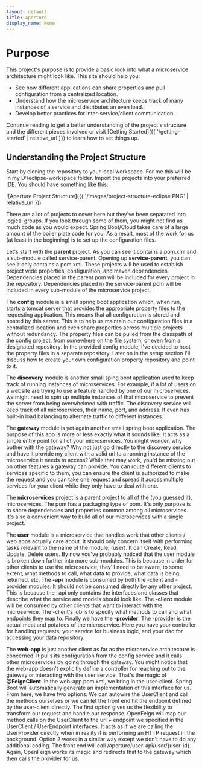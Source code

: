 ```yaml
---
layout: default
title: Aperture
display_name: Home
---
```


# Purpose

This project's purpose is to provide a basic look into what a microservice architecture might look like.
This site should help you:
- See how different applications can share properties and pull configuration from a centralized location.
- Understand how the microservice architecture keeps track of many instances of a service and distributes an even load.
- Develop better practices for inter-service/client communication.

Continue reading to get a better understanding of the project's structure and the different pieces involved or visit [Getting Started]({{ '/getting-started' | relative_url }}) to learn how to set things up.

## Understanding the Project Structure

Start by cloning the repository to your local workspace. For me this will be in my D:/eclipse-workspace folder.
Import the projects into your preferred IDE. You should have something like this:

![Aperture Project Structure]({{ '/images/project-structure-eclipse.PNG' | relative_url }})

There are a lot of projects to cover here but they've been separated into logical groups. If you look through some of them, you might not find as much code as you would expect.
Spring Boot/Cloud takes care of a large amount of the boiler plate code for you. As a result, most of the work for us (at least in the beginning) is to set up the configuration files.

Let's start with the **parent** project. As you can see it contains a pom.xml and a sub-module called service-parent. Opening up **service-parent**, you can see it only contains a pom.xml. These projects will be used to establish project wide properties, configuration, and maven dependencies. Dependencies placed in the parent pom will be included for every project in the repository. Dependencies placed in the service-parent pom will be included in every sub-module of the microservice project.

The **config** module is a small spring boot application which, when run, starts a tomcat server that provides the appropriate property files to the requesting application. This means that all configuration is stored and hosted by this server. This is to help us maintain our configuration files in a centralized location and even share properties across multiple projects without redundancy. The property files can be pulled from the classpath of the config project, from somewhere on the file system, or even from a designated repository. In the provided config module, I've decided to host the property files in a separate repository. Later on in the setup section I'll discuss how to create your own configuration property repository and point to it.

The **discovery** module is another small sping boot application used to keep track of running instances of microservices. For example, if a lot of users on a website are trying to use a feature handled by one of our microservices, we might need to spin up multiple instances of that microservice to prevent the server from being overwhelmed with traffic. The discovery service will keep track of all microservices, their name, port, and address. It even has built-in load balancing to alternate traffic to different instances.

The **gateway** module is yet again another small spring boot application. The purpose of this app is more or less exactly what it sounds like.
It acts as a single entry point for all of your microservices. You might wonder, why bother with the gateway? Why not just go directly to the 
discovery service and have it provide my client with a valid url to a running instance of the microservice it needs to access? While that may work, 
you'd be missing out on other features a gateway can provide. You can route different clients to services specific to them, you can ensure the client 
is authorized to make the request and you can take one request and spread it across multiple services for your client while they only have to deal with one. 

The **microservices** project is a parent project to all of the (you guessed it), microservices. The pom has a packaging type of pom. It's only purpose is to share dependencies and properties common among all microservices. It's also a convenient way to build all of our microservices with a single project.

The **user** module is a microservice that handles work that other clients / web apps actually care about. It should only concern itself with performing tasks relevant to the name of the module, (user). It can Create, Read, Update, Delete users. By now you've probably noticed that the user module is broken down further into more sub-modules. This is because in order for other clients to use the microservice, they'll need to be aware, to some extent, what methods to call, what data to provide, what data is being returned, etc. The **-api** module is consumed by both the -client and -provider modules. It should not be consumed directly by any other project. This is because the -api only contains the interfaces and classes that describe what the service and models should look like. The **-client** module will be consumed by other clients that want to interact with the microservice. The -client's job is to specify what methods to call and what endpoints they map to. Finally we have the **-provider**. The -provider is the actual meat and potatoes of the microservice. Here you have your controller for handling requests, your service for business logic, and your dao for accessing your data repository. 

The **web-app** is just another client as far as the microservice architecture is concerned. It pulls its configuration from the config service and it calls other microservices by going through the gateway. You might notice that the web-app doesn't explicitly define a controller for reaching out to the gateway or interacting with the user service. That's the magic of **@FeignClient**. In the web-app pom.xml, we bring in the user-client. Spring Boot will automatically generate an implementation of this interface for us. From here, we have two options: We can autowire the UserClient and call the methods ourselves or we can let the front end hit the endpoint defined by the user-client directly. The first option gives us the flexibility to transform our request and handle our response. OpenFeign will map our method calls on the UserClient to the url + endpoint we specified in the UserClient / UserEndpoint interfaces. It acts as if we are calling the UserProvider directly when in reality it is performing an HTTP request in the background. Option 2 works in a similar way except we don't have to do any additional coding. The front end will call /aperture/user-api/user/{user-id}. Again, OpenFeign works its magic and redirects that to the gateway which then calls the provider for us.